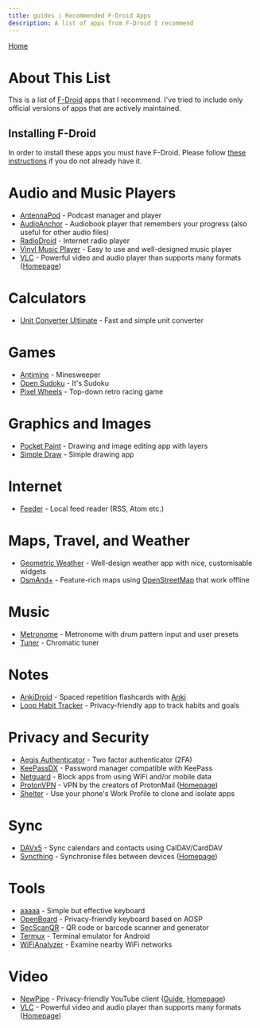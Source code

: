 ```yaml
---
title: guides | Recommended F-Droid Apps
description: A list of apps from F-Droid I recommend 
---
```


[Home](./)

# About This List

This is a list of [F-Droid](https://f-droid.org/) apps that I recommend. I've tried to include only official versions of apps that are actively maintained.

## Installing F-Droid

In order to install these apps you must have F-Droid. Please follow [these instructions](./f-droid) if you do not already have it.

# Audio and Music Players

- [AntennaPod](https://f-droid.org/packages/de.danoeh.antennapod/) - Podcast manager and player 
- [AudioAnchor](https://f-droid.org/packages/com.prangesoftwaresolutions.audioanchor/) - Audiobook player that remembers your progress (also useful for other audio files)
- [RadioDroid](https://f-droid.org/packages/net.programmierecke.radiodroid2/) - Internet radio player
- [Vinyl Music Player](https://f-droid.org/packages/com.poupa.vinylmusicplayer/) - Easy to use and well-designed music player
- [VLC](https://f-droid.org/packages/org.videolan.vlc/) - Powerful video and audio player than supports many formats ([Homepage](https://www.videolan.org/vlc/))

# Calculators

- [Unit Converter Ultimate](https://f-droid.org/packages/com.physphil.android.unitconverterultimate/) - Fast and simple unit converter

# Games

- [Antimine](https://f-droid.org/packages/dev.lucanlm.antimine/) - Minesweeper
- [Open Sudoku](https://f-droid.org/packages/org.moire.opensudoku/) - It's Sudoku
- [Pixel Wheels](https://f-droid.org/packages/com.agateau.tinywheels.android) - Top-down retro racing game

# Graphics and Images

- [Pocket Paint](https://f-droid.org/packages/org.catrobat.paintroid/) - Drawing and image editing app with layers
- [Simple Draw](https://f-droid.org/packages/com.simplemobiletools.draw.pro/) - Simple drawing app

# Internet

- [Feeder](https://f-droid.org/packages/com.nononsenseapps.feeder/) - Local feed reader (RSS, Atom etc.)

# Maps, Travel, and Weather

- [Geometric Weather](https://f-droid.org/packages/wangdaye.com.geometricweather/) - Well-design weather app with nice, customisable widgets
- [OsmAnd+](https://f-droid.org/packages/net.osmand.plus/) - Feature-rich maps using [OpenStreetMap](https://www.openstreetmap.org/) that work offline

# Music

- [Metronome](https://f-droid.org/packages/de.moekadu.metronome/) - Metronome with drum pattern input and user presets
- [Tuner](https://f-droid.org/en/packages/de.moekadu.tuner/) - Chromatic tuner

# Notes

- [AnkiDroid](https://f-droid.org/packages/com.ichi2.anki) - Spaced repetition flashcards with [Anki](https://apps.ankiweb.net/)
- [Loop Habit Tracker](https://f-droid.org/packages/org.isoron.uhabits/) - Privacy-friendly app to track habits and goals

# Privacy and Security

- [Aegis Authenticator](https://f-droid.org/packages/com.beemdevelopment.aegis/) - Two factor authenticator (2FA)
- [KeePassDX](https://f-droid.org/packages/com.kunzisoft.keepass.libre/) - Password manager compatible with KeePass
- [Netguard](https://f-droid.org/packages/eu.faircode.netguard/) - Block apps from using WiFi and/or mobile data
- [ProtonVPN](https://f-droid.org/packages/ch.protonvpn.android/) - VPN by the creators of ProtonMail ([Homepage](https://protonvpn.com/))
- [Shelter](https://f-droid.org/packages/net.typeblog.shelter/) - Use your phone's Work Profile to clone and isolate apps

# Sync

- [DAVx5](https://f-droid.org/packages/at.bitfire.davdroid/) - Sync calendars and contacts using CalDAV/CardDAV
- [Syncthing](https://f-droid.org/packages/com.nutomic.syncthingandroid/) - Synchronise files between devices ([Homepage](https://syncthing.net/))

# Tools

- [aaaaa](https://f-droid.org/packages/io.github.dkter.aaaaa/) - Simple but effective keyboard
- [OpenBoard](https://f-droid.org/packages/org.dslul.openboard.inputmethod.latin/) - Privacy-friendly keyboard based on AOSP
- [SecScanQR](https://f-droid.org/packages/de.t_dankworth.secscanqr/) - QR code or barcode scanner and generator
- [Termux](https://f-droid.org/packages/com.termux/) - Terminal emulator for Android
- [WiFiAnalyzer](https://f-droid.org/packages/com.vrem.wifianalyzer/) - Examine nearby WiFi networks

# Video

- [NewPipe](https://f-droid.org/packages/org.schabi.newpipe/) - Privacy-friendly YouTube client ([Guide](./newpipe), [Homepage](https://newpipe.net/))
- [VLC](https://f-droid.org/packages/org.videolan.vlc/) - Powerful video and audio player than supports many formats ([Homepage](https://www.videolan.org/vlc/))

